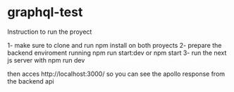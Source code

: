 # graphql-test

Instruction to run the proyect

1- make sure to clone and run npm install on both proyects
2- prepare the backend enviroment running npm run start:dev or npm start
3- run the next js server with npm run dev

then acces http://localhost:3000/ so you can see the apollo response from the backend api
